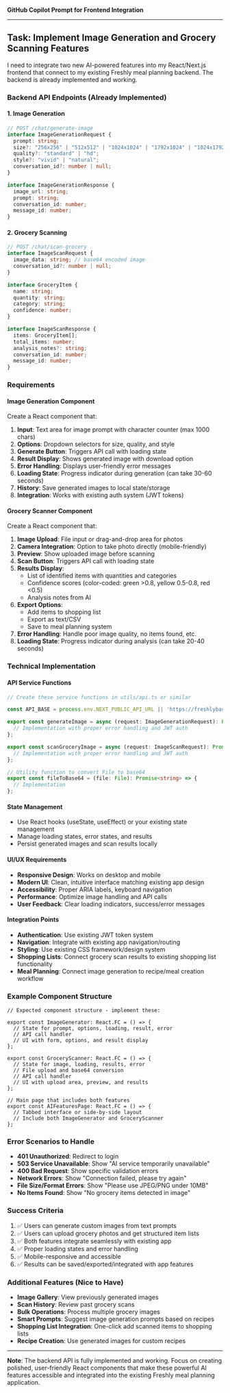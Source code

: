 **GitHub Copilot Prompt for Frontend Integration**

---

## Task: Implement Image Generation and Grocery Scanning Features

I need to integrate two new AI-powered features into my React/Next.js frontend that connect to my existing Freshly meal planning backend. The backend is already implemented and working.

### Backend API Endpoints (Already Implemented)

#### 1. Image Generation
```typescript
// POST /chat/generate-image
interface ImageGenerationRequest {
  prompt: string;
  size?: "256x256" | "512x512" | "1024x1024" | "1792x1024" | "1024x1792";
  quality?: "standard" | "hd";
  style?: "vivid" | "natural";
  conversation_id?: number | null;
}

interface ImageGenerationResponse {
  image_url: string;
  prompt: string;
  conversation_id: number;
  message_id: number;
}
```

#### 2. Grocery Scanning
```typescript
// POST /chat/scan-grocery
interface ImageScanRequest {
  image_data: string; // base64 encoded image
  conversation_id?: number | null;
}

interface GroceryItem {
  name: string;
  quantity: string;
  category: string;
  confidence: number;
}

interface ImageScanResponse {
  items: GroceryItem[];
  total_items: number;
  analysis_notes?: string;
  conversation_id: number;
  message_id: number;
}
```

### Requirements

#### Image Generation Component
Create a React component that:
1. **Input**: Text area for image prompt with character counter (max 1000 chars)
2. **Options**: Dropdown selectors for size, quality, and style
3. **Generate Button**: Triggers API call with loading state
4. **Result Display**: Shows generated image with download option
5. **Error Handling**: Displays user-friendly error messages
6. **Loading State**: Progress indicator during generation (can take 30-60 seconds)
7. **History**: Save generated images to local state/storage
8. **Integration**: Works with existing auth system (JWT tokens)

#### Grocery Scanner Component
Create a React component that:
1. **Image Upload**: File input or drag-and-drop area for photos
2. **Camera Integration**: Option to take photo directly (mobile-friendly)
3. **Preview**: Show uploaded image before scanning
4. **Scan Button**: Triggers API call with loading state
5. **Results Display**: 
   - List of identified items with quantities and categories
   - Confidence scores (color-coded: green >0.8, yellow 0.5-0.8, red <0.5)
   - Analysis notes from AI
6. **Export Options**: 
   - Add items to shopping list
   - Export as text/CSV
   - Save to meal planning system
7. **Error Handling**: Handle poor image quality, no items found, etc.
8. **Loading State**: Progress indicator during analysis (can take 20-40 seconds)

### Technical Implementation

#### API Service Functions
```typescript
// Create these service functions in utils/api.ts or similar

const API_BASE = process.env.NEXT_PUBLIC_API_URL || 'https://freshlybackend.duckdns.org';

export const generateImage = async (request: ImageGenerationRequest): Promise<ImageGenerationResponse> => {
  // Implementation with proper error handling and JWT auth
};

export const scanGroceryImage = async (request: ImageScanRequest): Promise<ImageScanResponse> => {
  // Implementation with proper error handling and JWT auth
};

// Utility function to convert File to base64
export const fileToBase64 = (file: File): Promise<string> => {
  // Implementation
};
```

#### State Management
- Use React hooks (useState, useEffect) or your existing state management
- Manage loading states, error states, and results
- Persist generated images and scan results locally

#### UI/UX Requirements
- **Responsive Design**: Works on desktop and mobile
- **Modern UI**: Clean, intuitive interface matching existing app design
- **Accessibility**: Proper ARIA labels, keyboard navigation
- **Performance**: Optimize image handling and API calls
- **User Feedback**: Clear loading indicators, success/error messages

#### Integration Points
- **Authentication**: Use existing JWT token system
- **Navigation**: Integrate with existing app navigation/routing
- **Styling**: Use existing CSS framework/design system
- **Shopping Lists**: Connect grocery scan results to existing shopping list functionality
- **Meal Planning**: Connect image generation to recipe/meal creation workflow

### Example Component Structure

```tsx
// Expected component structure - implement these:

export const ImageGenerator: React.FC = () => {
  // State for prompt, options, loading, result, error
  // API call handler
  // UI with form, options, and result display
};

export const GroceryScanner: React.FC = () => {
  // State for image, loading, results, error
  // File upload and base64 conversion
  // API call handler
  // UI with upload area, preview, and results
};

// Main page that includes both features
export const AIFeaturesPage: React.FC = () => {
  // Tabbed interface or side-by-side layout
  // Include both ImageGenerator and GroceryScanner
};
```

### Error Scenarios to Handle
- **401 Unauthorized**: Redirect to login
- **503 Service Unavailable**: Show "AI service temporarily unavailable"
- **400 Bad Request**: Show specific validation errors
- **Network Errors**: Show "Connection failed, please try again"
- **File Size/Format Errors**: Show "Please use JPEG/PNG under 10MB"
- **No Items Found**: Show "No grocery items detected in image"

### Success Criteria
1. ✅ Users can generate custom images from text prompts
2. ✅ Users can upload grocery photos and get structured item lists
3. ✅ Both features integrate seamlessly with existing app
4. ✅ Proper loading states and error handling
5. ✅ Mobile-responsive and accessible
6. ✅ Results can be saved/exported/integrated with app features

### Additional Features (Nice to Have)
- **Image Gallery**: View previously generated images
- **Scan History**: Review past grocery scans
- **Bulk Operations**: Process multiple grocery images
- **Smart Prompts**: Suggest image generation prompts based on recipes
- **Shopping List Integration**: One-click add scanned items to shopping lists
- **Recipe Creation**: Use generated images for custom recipes

---

**Note**: The backend API is fully implemented and working. Focus on creating polished, user-friendly React components that make these powerful AI features accessible and integrated into the existing Freshly meal planning application.
